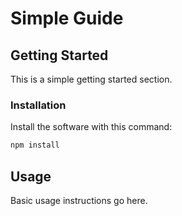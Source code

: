 # Simple Guide

## Getting Started
This is a simple getting started section.

### Installation
Install the software with this command:
```bash
npm install
```

## Usage
Basic usage instructions go here.